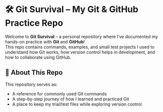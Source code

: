 # 🛠️ Git Survival – My Git & GitHub Practice Repo

Welcome to **Git Survival** – a personal repository where I’ve documented my hands-on practice with **Git** and **GitHub**!  
This repo contains commands, examples, and small test projects I used to understand how Git works, how version control helps in development, and how to collaborate using GitHub.

## 📘 About This Repo

This repository serves as:
- A reference for commonly used Git commands
- A step-by-step journey of how I learned and practiced Git
- A place to keep my trial/test files while exploring version control
